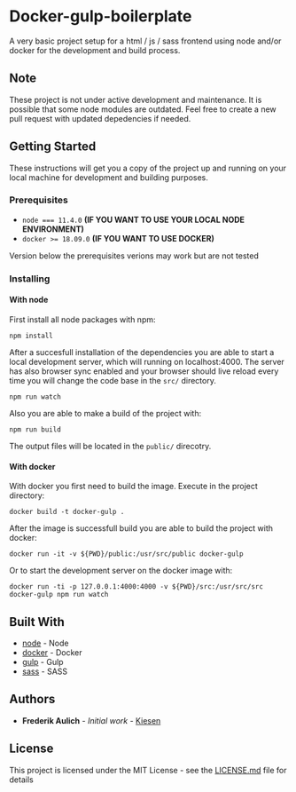 # Docker-gulp-boilerplate

A very basic project setup for a html / js / sass frontend using node and/or docker for the development and build process.

## Note
These project is not under active development and maintenance. It is possible that some node modules are outdated. Feel free to create a new pull request with updated depedencies if needed.  

## Getting Started

These instructions will get you a copy of the project up and running on your local machine for development and building purposes. 

### Prerequisites

* `node === 11.4.0` **(IF YOU WANT TO USE YOUR LOCAL NODE ENVIRONMENT)**
* `docker >= 18.09.0` **(IF YOU WANT TO USE DOCKER)**

Version below the prerequisites verions may work but are not tested

### Installing

#### With node

First install all node packages with npm:

```
npm install
```

After a succesfull installation of the dependencies you are able to start a local development server,
which will running on localhost:4000. The server has also browser sync enabled and your browser should
live reload every time you will change the code base in the `src/` directory. 

```
npm run watch
```

Also you are able to make a build of the project with:

```
npm run build
```

The output files will be located in the `public/` direcotry.   


#### With docker

With docker you first need to build the image. Execute in the project directory:

```
docker build -t docker-gulp . 
```

After the image is successfull build you are able to build the project with docker:

```
docker run -it -v ${PWD}/public:/usr/src/public docker-gulp
```

Or to start the development server on the docker image with: 

```
docker run -ti -p 127.0.0.1:4000:4000 -v ${PWD}/src:/usr/src/src docker-gulp npm run watch
```

## Built With

* [node](http://www.dropwizard.io/1.0.2/docs/) - Node
* [docker](https://maven.apache.org/) - Docker
* [gulp](https://rometools.github.io/rome/) - Gulp
* [sass](https://sass-lang.com) - SASS

## Authors

* **Frederik Aulich** - *Initial work* - [Kiesen](https://github.com/Kiesen)

## License

This project is licensed under the MIT License - see the [LICENSE.md](LICENSE.md) file for details
